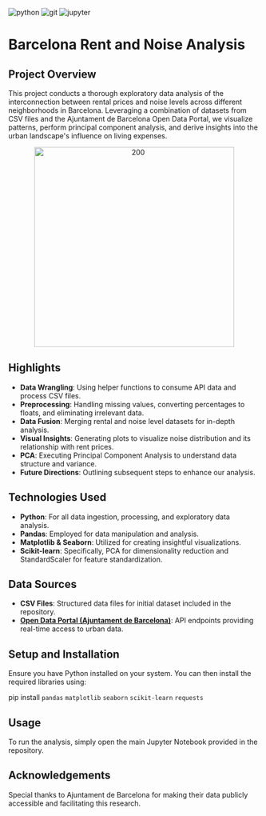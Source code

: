![python](https://img.shields.io/badge/Python-3776AB?style=for-the-badge&logo=python&logoColor=white)
![git](https://img.shields.io/badge/GIT-E44C30?style=for-the-badge&logo=git&logoColor=white)
![jupyter](https://img.shields.io/badge/Made%20with-Jupyter-orange?style=for-the-badge&logo=Jupyter)

# Barcelona Rent and Noise Analysis

## Project Overview
This project conducts a thorough exploratory data analysis of the interconnection between rental prices and noise levels across different neighborhoods in Barcelona. Leveraging a combination of datasets from CSV files and the Ajuntament de Barcelona Open Data Portal, we visualize patterns, perform principal component analysis, and derive insights into the urban landscape's influence on living expenses.

<p align="center">
	<img src="https://a.cdn-hotels.com/gdcs/production81/d1983/1441d9b5-d0e6-4230-9923-646d58ba66d8.jpg" alt="200" width="400"/>
</p>

## Highlights
- **Data Wrangling**: Using helper functions to consume API data and process CSV files.
- **Preprocessing**: Handling missing values, converting percentages to floats, and eliminating irrelevant data.
- **Data Fusion**: Merging rental and noise level datasets for in-depth analysis.
- **Visual Insights**: Generating plots to visualize noise distribution and its relationship with rent prices.
- **PCA**: Executing Principal Component Analysis to understand data structure and variance.
- **Future Directions**: Outlining subsequent steps to enhance our analysis.


## Technologies Used
- **Python**: For all data ingestion, processing, and exploratory data analysis.
- **Pandas**: Employed for data manipulation and analysis.
- **Matplotlib & Seaborn**: Utilized for creating insightful visualizations.
- **Scikit-learn**: Specifically, PCA for dimensionality reduction and StandardScaler for feature standardization.

## Data Sources
- **CSV Files**: Structured data files for initial dataset included in the repository.
- **[Open Data Portal (Ajuntament de Barcelona)](https://opendata-ajuntament.barcelona.cat/data/es/dataset)**: API endpoints providing real-time access to urban data.

## Setup and Installation
Ensure you have Python installed on your system. You can then install the required libraries using:


pip install `pandas` `matplotlib` `seaborn` `scikit-learn` `requests`


## Usage
To run the analysis, simply open the main Jupyter Notebook provided in the repository.

## Acknowledgements
Special thanks to Ajuntament de Barcelona for making their data publicly accessible and facilitating this research.
